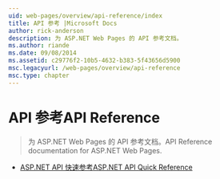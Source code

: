 ```yaml
---
uid: web-pages/overview/api-reference/index
title: API 参考 |Microsoft Docs
author: rick-anderson
description: 为 ASP.NET Web Pages 的 API 参考文档。
ms.author: riande
ms.date: 09/08/2014
ms.assetid: c29776f2-10b5-4632-b383-5f43656d5900
msc.legacyurl: /web-pages/overview/api-reference
msc.type: chapter
---
```

<a name="api-reference"></a><span data-ttu-id="f954c-103">API 参考</span><span class="sxs-lookup"><span data-stu-id="f954c-103">API Reference</span></span>
====================
> <span data-ttu-id="f954c-104">为 ASP.NET Web Pages 的 API 参考文档。</span><span class="sxs-lookup"><span data-stu-id="f954c-104">API Reference documentation for ASP.NET Web Pages.</span></span>


- [<span data-ttu-id="f954c-105">ASP.NET API 快速参考</span><span class="sxs-lookup"><span data-stu-id="f954c-105">ASP.NET API Quick Reference</span></span>](asp-net-web-pages-api-reference.md)
